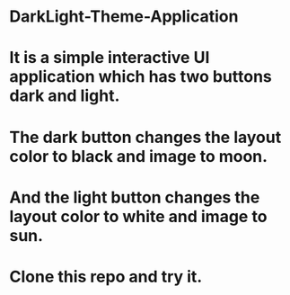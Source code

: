 # DarkLight-Theme-Application
# It is a simple interactive UI application which has two buttons dark and light.
# The dark button changes the layout color to black and image to moon.
# And the light button changes the layout color to white and image to sun. 
# Clone this repo and try it.
